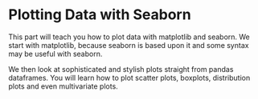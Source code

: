 # Plotting Data with Seaborn

This part will teach you how to plot data with matplotlib and seaborn. We start with matplotlib, because seaborn is based upon it and some syntax may be useful with seaborn.

We then look at sophisticated and stylish plots straight from pandas dataframes. You will learn how to plot scatter plots, boxplots, distribution plots and even multivariate plots.
